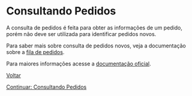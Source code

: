 # Consultando Pedidos

A consulta de pedidos é feita para obter as informações de um pedido, porém não deve ser utilizada para identificar pedidos novos.

Para saber mais sobre consulta de pedidos novos, veja a documentação sobre a [fila de pedidos](QUEUE.md).

Para maiores informações acesse a [documentação oficial](https://skyhub.gelato.io/docs/versions/1.1/resources/orders).

[Voltar](../../../README.md)

[Continuar: Consultando Pedidos](CONSULT.md)
